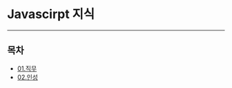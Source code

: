 # Javascirpt 지식

***

## 목차 

* [01.직무](/pages/frontEnd-knowledge/interview/01.md)
* [02.인성](/pages/frontEnd-knowledge/interview/02.md)